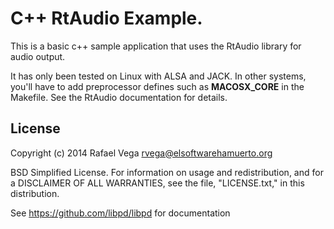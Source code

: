 # C++ RtAudio Example.

This is a basic c++ sample application that uses the RtAudio library for audio output.

It has only been tested on Linux with ALSA and JACK. In other systems, you'll have
to add preprocessor defines such as __MACOSX_CORE__ in the Makefile. See the RtAudio documentation for details.

## License

Copyright (c) 2014 Rafael Vega <rvega@elsoftwarehamuerto.org>
 
BSD Simplified License.
For information on usage and redistribution, and for a DISCLAIMER OF ALL
WARRANTIES, see the file, "LICENSE.txt," in this distribution.

See https://github.com/libpd/libpd for documentation
